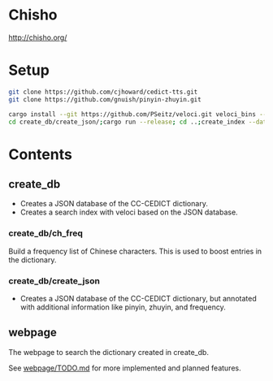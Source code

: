 
# Chisho

http://chisho.org/

# Setup

```bash
git clone https://github.com/cjhoward/cedict-tts.git
git clone https://github.com/gnuish/pinyin-zhuyin.git

cargo install --git https://github.com/PSeitz/veloci.git veloci_bins --bin create_index
cd create_db/create_json/;cargo run --release; cd ..;create_index --data ./create_json/db.json --target indices/dict_velo --config indices/veloci_config.toml
```

# Contents

## create_db

- Creates a JSON database of the CC-CEDICT dictionary.
- Creates a search index with veloci based on the JSON database.

### create_db/ch_freq

Build a frequency list of Chinese characters. This is used to boost entries in the dictionary.

### create_db/create_json
- Creates a JSON database of the CC-CEDICT dictionary, but annotated with additional information like pinyin, zhuyin, and frequency.


## webpage

The webpage to search the dictionary created in create_db.

See [webpage/TODO.md](webpage/TODO.md) for more implemented and planned features.

